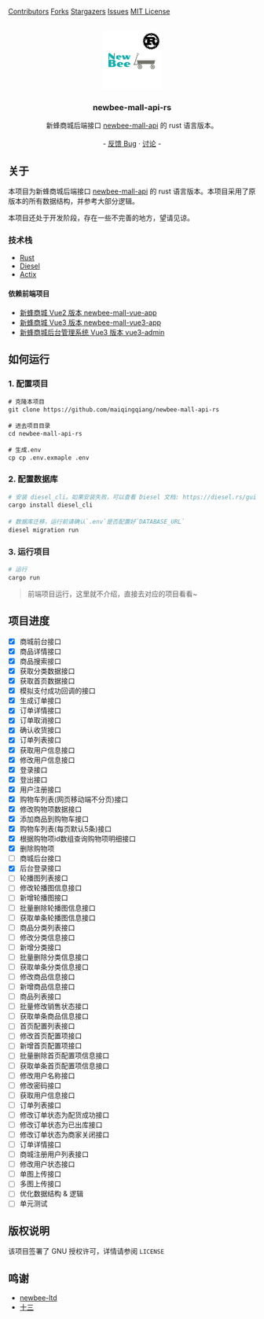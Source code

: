 <a name="readme-top"></a>

<!-- PROJECT SHIELDS -->

[Contributors][contributors-url]
[Forks][forks-url]
[Stargazers][stars-url]
[Issues][issues-url]
[MIT License][license-url]

<br />
<div align="center">
  <a href="https://github.com/newbee-ltd/newbee-mall-api">
    <img src="docs/images/logo.png" alt="Logo" width="120" height="120">
  </a>

<h3 align="center">newbee-mall-api-rs</h3>

<p align="center">
    新蜂商城后端接口 <a href="https://github.com/newbee-ltd/newbee-mall-api">newbee-mall-api</a> 的 rust 语言版本。
    <br />
    <br />
    -
    <a href="https://github.com/maiqingqiang/newbee-mall-api-rs/issues">反馈 Bug</a>
    ·
    <a href="https://github.com/maiqingqiang/newbee-mall-api-rs/discussions">讨论</a>
    -
  </p>
</div>

## 关于

本项目为新蜂商城后端接口 [newbee-mall-api](https://github.com/newbee-ltd/newbee-mall-api) 的 rust
语言版本。本项目采用了原版本的所有数据结构，并参考大部分逻辑。

本项目还处于开发阶段，存在一些不完善的地方，望请见谅。

### 技术栈

- [Rust](https://www.rust-lang.org/)
- [Diesel](https://diesel.rs/)
- [Actix](https://actix.rs/)

#### 依赖前端项目

- [新蜂商城 Vue2 版本 newbee-mall-vue-app](https://github.com/newbee-ltd/newbee-mall-vue-app)
- [新蜂商城 Vue3 版本 newbee-mall-vue3-app](https://github.com/newbee-ltd/newbee-mall-vue3-app)
- [新蜂商城后台管理系统 Vue3 版本 vue3-admin](https://github.com/newbee-ltd/vue3-admin)

## 如何运行

### 1. 配置项目

```shell
# 克隆本项目
git clone https://github.com/maiqingqiang/newbee-mall-api-rs

# 进去项目目录
cd newbee-mall-api-rs

# 生成.env
cp cp .env.exmaple .env
```

### 2. 配置数据库

```sh
# 安装 diesel_cli。如果安装失败，可以查看 Diesel 文档: https://diesel.rs/guides/getting-started
cargo install diesel_cli

# 数据库迁移，运行前请确认`.env`是否配置好`DATABASE_URL`
diesel migration run
```

### 3. 运行项目

```sh
# 运行
cargo run
```

> 前端项目运行，这里就不介绍，直接去对应的项目看看~

## 项目进度

- [X]  商城前台接口
  - [X]  商品详情接口
  - [X]  商品搜索接口
  - [X]  获取分类数据接口
  - [X]  获取首页数据接口
  - [X]  模拟支付成功回调的接口
  - [X]  生成订单接口
  - [X]  订单详情接口
  - [X]  订单取消接口
  - [X]  确认收货接口
  - [X]  订单列表接口
  - [X]  获取用户信息接口
  - [X]  修改用户信息接口
  - [X]  登录接口
  - [X]  登出接口
  - [X]  用户注册接口
  - [X]  购物车列表(网页移动端不分页)接口
  - [X]  修改购物项数据接口
  - [X]  添加商品到购物车接口
  - [X]  购物车列表(每页默认5条)接口
  - [X]  根据购物项id数组查询购物项明细接口
  - [X]  删除购物项
- [ ]  商城后台接口
  - [X]  后台登录接口
  - [ ]  轮播图列表接口
  - [ ]  修改轮播图信息接口
  - [ ]  新增轮播图接口
  - [ ]  批量删除轮播图信息接口
  - [ ]  获取单条轮播图信息接口
  - [ ]  商品分类列表接口
  - [ ]  修改分类信息接口
  - [ ]  新增分类接口
  - [ ]  批量删除分类信息接口
  - [ ]  获取单条分类信息接口
  - [ ]  修改商品信息接口
  - [ ]  新增商品信息接口
  - [ ]  商品列表接口
  - [ ]  批量修改销售状态接口
  - [ ]  获取单条商品信息接口
  - [ ]  首页配置列表接口
  - [ ]  修改首页配置项接口
  - [ ]  新增首页配置项接口
  - [ ]  批量删除首页配置项信息接口
  - [ ]  获取单条首页配置项信息接口
  - [ ]  修改用户名称接口
  - [ ]  修改密码接口
  - [ ]  获取用户信息接口
  - [ ]  订单列表接口
  - [ ]  修改订单状态为配货成功接口
  - [ ]  修改订单状态为已出库接口
  - [ ]  修改订单状态为商家关闭接口
  - [ ]  订单详情接口
  - [ ]  商城注册用户列表接口
  - [ ]  修改用户状态接口
  - [ ]  单图上传接口
  - [ ]  多图上传接口
- [ ]  优化数据结构 & 逻辑
- [ ]  单元测试

## 版权说明

该项目签署了 GNU 授权许可，详情请参阅 `LICENSE`

## 鸣谢

- [newbee-ltd](https://github.com/newbee-ltd)
- [十三](https://github.com/ZHENFENG13)

<!-- MARKDOWN LINKS & IMAGES -->

[contributors-shield]: https://img.shields.io/github/contributors/maiqingqiang/newbee-mall-api-rs.svg?style=for-the-badge
[contributors-url]: https://github.com/maiqingqiang/newbee-mall-api-rs/graphs/contributors
[forks-shield]: https://img.shields.io/github/forks/maiqingqiang/newbee-mall-api-rs.svg?style=for-the-badge
[forks-url]: https://github.com/maiqingqiang/newbee-mall-api-rs/network/members
[stars-shield]: https://img.shields.io/github/stars/maiqingqiang/newbee-mall-api-rs.svg?style=for-the-badge
[stars-url]: https://github.com/maiqingqiang/newbee-mall-api-rs/stargazers
[issues-shield]: https://img.shields.io/github/issues/maiqingqiang/newbee-mall-api-rs.svg?style=for-the-badge
[issues-url]: https://github.com/maiqingqiang/newbee-mall-api-rs/issues
[license-shield]: https://img.shields.io/github/license/maiqingqiang/newbee-mall-api-rs.svg?style=for-the-badge
[license-url]: https://github.com/maiqingqiang/newbee-mall-api-rs/blob/master/LICENSE.txt
